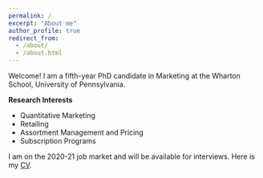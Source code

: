 ```yaml
---
permalink: /
excerpt: "About me"
author_profile: true
redirect_from: 
  - /about/
  - /about.html
---
```


Welcome! I am a fifth-year PhD candidate in Marketing at the Wharton School, University of Pennsylvania.


**Research Interests**
-  Quantitative Marketing
-  Retailing
-  Assortment Management and Pricing
-  Subscription Programs

I am on the 2020-21 job market and will be available for interviews. Here is my [CV](https://www.dropbox.com/s/vymoc1p7em6sqiw/QiYu_CV.pdf?dl=0). 

